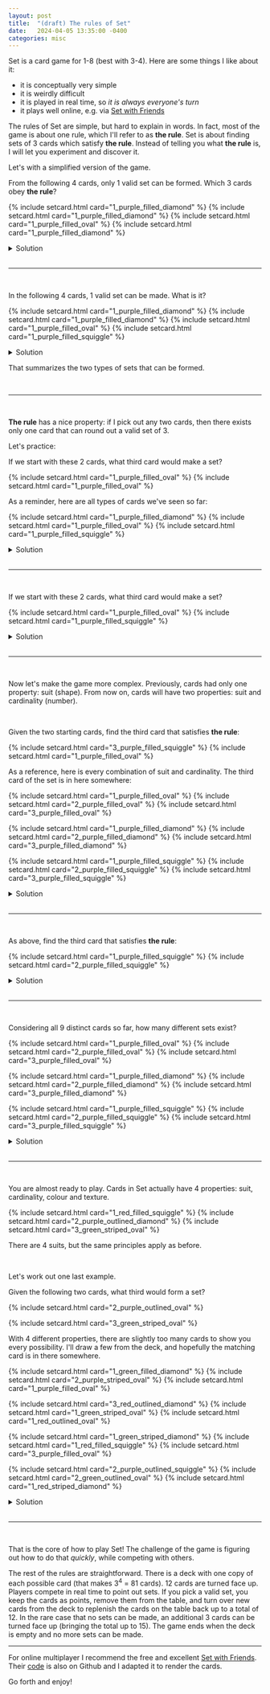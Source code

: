 ```yaml
---
layout: post
title:  "(draft) The rules of Set"
date:   2024-04-05 13:35:00 -0400
categories: misc
---
```


<!-- TODO: give the cards mouseover highlight -->
<!-- TODO: make the cards look nicer -->
<!-- TODO: can we reveal the answer when clicking on the cards, instead of having a separate Solution block? Ideally without javascript -->
<!-- TODO: Proper section spacing -->
<!-- TODO: Nicer layout for showing groups of cards -->
<!-- TODO: Final check on mobile -->

Set is a card game for 1-8 (best with 3-4).
Here are some things I like about it:

- it is conceptually very simple
- it is weirdly difficult
- it is played in real time, so _it is always everyone's turn_
- it plays well online, e.g. via [Set with Friends](https://setwithfriends.com/)

The rules of Set are simple, but hard to explain in words.
In fact, most of the game is about one rule, which I'll refer to as **the rule**.
Set is about finding sets of 3 cards which satisfy **the rule**.
Instead of telling you what **the rule** is, I will let you experiment and discover it.

Let's with a simplified version of the game.

From the following 4 cards, only 1 valid set can be formed.
Which 3 cards obey **the rule**?

{% include setcard.html card="1_purple_filled_diamond" %}
{% include setcard.html card="1_purple_filled_diamond" %}
{% include setcard.html card="1_purple_filled_oval" %}
{% include setcard.html card="1_purple_filled_diamond" %}

<details>
<summary>Solution</summary>

{% include setcard.html card="1_purple_filled_diamond" %}
{% include setcard.html card="1_purple_filled_diamond" %}
{% include setcard.html card="1_purple_filled_diamond" %}

<p>The 3 matching cards make a set.</p>

</details>

<br>

---

<br>

In the following 4 cards, 1 valid set can be made.
What is it?

{% include setcard.html card="1_purple_filled_diamond" %}
{% include setcard.html card="1_purple_filled_diamond" %}
{% include setcard.html card="1_purple_filled_oval" %}
{% include setcard.html card="1_purple_filled_squiggle" %}

<details>
<summary>Solution</summary>

{% include setcard.html card="1_purple_filled_diamond" %}
{% include setcard.html card="1_purple_filled_oval" %}
{% include setcard.html card="1_purple_filled_squiggle" %}

<p>The 3 distinct cards make a set.</p>

</details>

That summarizes the two types of sets that can be formed.

<br>

---

<br>

**The rule** has a nice property: if I pick out any two cards, then there exists only one card that can round out a valid set of 3.

Let's practice:

If we start with these 2 cards, what third card would make a set?

{% include setcard.html card="1_purple_filled_oval" %}
{% include setcard.html card="1_purple_filled_oval" %}

As a reminder, here are all types of cards we've seen so far:

<p>
{% include setcard.html card="1_purple_filled_diamond" %}
{% include setcard.html card="1_purple_filled_oval" %}
{% include setcard.html card="1_purple_filled_squiggle" %}
</p>

<details>
<summary>Solution</summary>
{% include setcard.html card="1_purple_filled_oval" %}

<p>A third oval would make a set.</p>
</details>

<br>

---

<br>

If we start with these 2 cards, what third card would make a set?

{% include setcard.html card="1_purple_filled_oval" %}
{% include setcard.html card="1_purple_filled_squiggle" %}

<details>
<summary>Solution</summary>
{% include setcard.html card="1_purple_filled_diamond" %}

<p>A diamond would make a set.</p>
</details>

<br>

---

<br>

Now let's make the game more complex.
Previously, cards had only one property: suit (shape).
From now on, cards will have two properties: suit and cardinality (number).

<br>

Given the two starting cards, find the third card that satisfies **the rule**:

{% include setcard.html card="3_purple_filled_squiggle" %}
{% include setcard.html card="1_purple_filled_oval" %}

As a reference, here is every combination of suit and cardinality.
The third card of the set is in here somewhere:

<p>
{% include setcard.html card="1_purple_filled_oval" %}
{% include setcard.html card="2_purple_filled_oval" %}
{% include setcard.html card="3_purple_filled_oval" %}
</p>

<p>
{% include setcard.html card="1_purple_filled_diamond" %}
{% include setcard.html card="2_purple_filled_diamond" %}
{% include setcard.html card="3_purple_filled_diamond" %}
</p>

<p>
{% include setcard.html card="1_purple_filled_squiggle" %}
{% include setcard.html card="2_purple_filled_squiggle" %}
{% include setcard.html card="3_purple_filled_squiggle" %}
</p>

<details>
<summary>Solution</summary>
{% include setcard.html card="2_purple_filled_diamond" %}

<p>The 2 of diamonds would make a set.</p>
</details>

<br>

---

<br>

As above, find the third card that satisfies **the rule**:

{% include setcard.html card="1_purple_filled_squiggle" %}
{% include setcard.html card="2_purple_filled_squiggle" %}

<details>
<summary>Solution</summary>
{% include setcard.html card="3_purple_filled_squiggle" %}

<p>The 3 of squiggle would make a set.</p>

</details>

<br>

---

<br>

Considering all 9 distinct cards so far, how many different sets exist?

<p>
{% include setcard.html card="1_purple_filled_oval" %}
{% include setcard.html card="2_purple_filled_oval" %}
{% include setcard.html card="3_purple_filled_oval" %}
</p>

<p>
{% include setcard.html card="1_purple_filled_diamond" %}
{% include setcard.html card="2_purple_filled_diamond" %}
{% include setcard.html card="3_purple_filled_diamond" %}
</p>

<p>
{% include setcard.html card="1_purple_filled_squiggle" %}
{% include setcard.html card="2_purple_filled_squiggle" %}
{% include setcard.html card="3_purple_filled_squiggle" %}
</p>

<details>
<summary>Solution</summary>
<p>12 sets are possible.</p>

<p>With the cards laid out in this way, the rows and columns are valid sets.
Additionally, any diagonal line of 3 (including wrapping around the borders) is a set.</p>
</details>

<br>

---

<br>

You are almost ready to play.
Cards in Set actually have 4 properties: suit, cardinality, colour and texture.
<!-- TODO: are these the correct set names (and value names)? -->

<p>
{% include setcard.html card="1_red_filled_squiggle" %}
{% include setcard.html card="2_purple_outlined_diamond" %}
{% include setcard.html card="3_green_striped_oval" %}
</p>

There are 4 suits, but the same principles apply as before.

<br>

Let's work out one last example.

Given the following two cards, what third would form a set?

{% include setcard.html card="2_purple_outlined_oval" %}

{% include setcard.html card="3_green_striped_oval" %}

With 4 different properties, there are slightly too many cards to show you every possibility.
I'll draw a few from the deck, and hopefully the matching card is in there somewhere.

<p>
{% include setcard.html card="1_green_filled_diamond" %}
{% include setcard.html card="2_purple_striped_oval" %}
{% include setcard.html card="1_purple_filled_oval" %}
</p>

<p>
{% include setcard.html card="3_red_outlined_diamond" %}
{% include setcard.html card="1_green_striped_oval" %}
{% include setcard.html card="1_red_outlined_oval" %}
</p>

<p>
{% include setcard.html card="1_green_striped_diamond" %}
{% include setcard.html card="1_red_filled_squiggle" %}
{% include setcard.html card="3_purple_filled_oval" %}
</p>

<p>
{% include setcard.html card="2_purple_outlined_squiggle" %}
{% include setcard.html card="2_green_outlined_oval" %}
{% include setcard.html card="1_red_striped_diamond" %}
</p>

<details>
<summary>Solution</summary>

{% include setcard.html card="1_red_filled_oval" %}

<p>Oops!
Looks like the matching card was still in the deck.
It was the red, solid-filled ace of ovals.
</p>

<p>
If this seems uncertain, we can verify the answer.
Looking at the starting two cards, we can work through the properties one-by-one.
</p>

<p>Suit: the two starting cards are both ovals.
The third card must also be an oval.
</p>

<p>Cardinality: the two starting cards have different cardinalities (2 and 3).
The third card must have a cardinality of 1.
</p>

<p>Colour: the two starting cards have different colours (purple and green).
The third card must be red.
</p>

<p>Texture: the two starting cards have different textures (empty outline and striped).
The third card must have a solid fill texture.
</p>

<p>Therefore, we know that the the matching card will be the red, solid-filled, ace of ovals.</p>
</details>

<br>

---

<br>

That is the core of how to play Set!
The challenge of the game is figuring out how to do that _quickly_, while competing with others.

The rest of the rules are straightforward.
There is a deck with one copy of each possible card (that makes 3<sup>4</sup> = 81 cards).
12 cards are turned face up.
Players compete in real time to point out sets.
If you pick a valid set, you keep the cards as points, remove them from the table, and turn over new cards from the deck to replenish the cards on the table back up to a total of 12.
In the rare case that no sets can be made, an additional 3 cards can be turned face up (bringing the total up to 15).
The game ends when the deck is empty and no more sets can be made.

---

For online multiplayer I recommend the free and excellent [Set with Friends](https://setwithfriends.com).
Their [code](https://github.com/ekzhang/setwithfriends) is also on Github and I adapted it to render the cards.

Go forth and enjoy!
